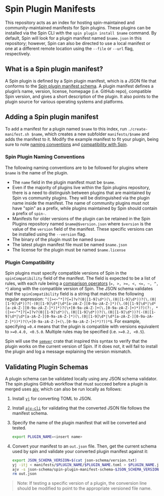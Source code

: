 # Spin Plugin Manifests

This repository acts as an index for hosting spin-maintained and community-maintained manifests for Spin plugins. These plugins can be installed via the Spin CLI with the `spin plugin install $name` command. By default, Spin will look for a plugin manifest named `$name.json` in this repository; however, Spin can also be directed to use a local manifest or one at a different remote location using the `--file` or `--url` flag, respectively.

## What is a Spin plugin manifest?

A Spin plugin is defined by a Spin plugin manifest, which is a JSON file that conforms to the [Spin plugin manifest schema](./json-schema/spin-plugin-manifest-schema-0.1.json). A plugin manifest defines a plugin’s name, version, license, homepage (i.e. GitHub repo), compatible Spin version, and gives a short description of the plugin. It also points to the plugin source for various operating systems and platforms.

## Adding a Spin plugin manifest

To add a manifest for a plugin named `$name` to this index, run `./create-manifest.sh $name`, which creates a new subfolder `manifests/$name` and adds the manifest to it. Modify the example manifest to fit your plugin, being sure to note [naming conventions](#spin-plugin-naming-conventions) and [compatibility with Spin](#plugin-compatibility).

### Spin Plugin Naming Conventions

The following naming conventions are to be followed for plugins where `$name` is the name of the plugin.

- The `name` field in the plugin manifest must be `$name`.
- Even if the majority of plugins live within the Spin plugins repository, there is a need to distinguish between plugins that are maintained by Spin vs community plugins. They will be distinguished via the plugin name inside the manifest. The name of community plugins must not have "spin" as a prefix, while plugins maintained by Spin should contain a prefix of `spin-`.
- Manifests for older versions of the plugin can be retained in the Spin Plugins repository named `$name@$version.json` where `$version` is the value of the `version` field of the manifest. These specific versions can be installed using the `--version` flag.
- The binary of the plugin must be named `$name`
- The latest plugin manifest file must be named `$name.json`
- The license for the plugin must be named `$name.license`

### Plugin Compatibility

Spin plugins must specify compatible versions of Spin in the `spinCompatibility` field of the manifest. The field is expected to be a list of rules, with each rule being a [comparison operators](https://docs.rs/semver/1.0.13/semver/enum.Op.html) (`=, >, >=, <, <=, ~, ^, *`) along with the compatible version of Spin. The JSON schema validates that the `spinCompatibility` field is a string that matches the following regular expression: `^([><~^*]?[=]?v?(0|[1-9]\d*)(\.(0|[1-9]\d*))?(\.(0|[1-9]\d*))?(-(0|[1-9]\d*|\d*[a-zA-Z-][0-9a-zA-Z-]*)(\.(0|[1-9]\d*|\d*[a-zA-Z-][0-9a-zA-Z-]*))*)?(\+[0-9a-zA-Z-]+(\.[0-9a-zA-Z-]+)*)?)(?:, *([><~^*]?[=]?v?(0|[1-9]\d*)(\.(0|[1-9]\d*))?(\.(0|[1-9]\d*))?(-(0|[1-9]\d*|\d*[a-zA-Z-][0-9a-zA-Z-]*)(\.(0|[1-9]\d*|\d*[a-zA-Z-][0-9a-zA-Z-]*))*)?(\+[0-9a-zA-Z-]+(\.[0-9a-zA-Z-]+)*)?))*$`.
For example, specifying `=0.4` means that the plugin is compatible with versions equivalent to `>=0.4.0, <0.5.0`. Multiple rules may be specified (i.e. `>=0.2, <0.5`).

Spin will use the [`semver`](https://docs.rs/semver/1.0.13/semver/struct.VersionReq.html) crate that inspired this syntax to verify that the plugin works on the current version of Spin. If it does not, it will fail to install the plugin and log a message explaining the version mismatch.

## Validating Plugin Schemas

A plugin schema can be validated locally using any JSON schema validator. The spin plugins GitHub workflow that must succeed before a plugin is merged uses [ajv](https://ajv.js.org/), which can also be run locally as follows:

1. Install [`yj`](https://github.com/sclevine/yj) for converting TOML to JSON.
1. Install [`ajv-cli`](https://www.npmjs.com/package/ajv-cli) for validating that the converted JSON file follows the manifest schema.
1. Specify the name of the plugin manifest that will be converted and tested.

    ```sh
    export PLUGIN_NAME=<insert name>
    ```

1. Convert your manifest to an `out.json` file. Then, get the current schema used by spin and validate your converted plugin manifest against it:

    ```sh
    export JSON_SCHEMA_VERSION=$(cat json-schema/version.txt)
    yj -itj < manifests/$PLUGIN_NAME/$PLUGIN_NAME.toml > $PLUGIN_NAME.json
    ajv -s json-schema/spin-plugin-manifest-schema-$JSON_SCHEMA_VERSION.json -d "out.json" --spec=draft2019
    rm out.json
    ```

> Note: If testing a specific version of a plugin, the conversion line should be modified to point to the appropriate versioned file name.